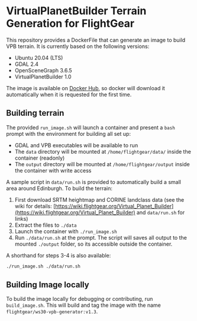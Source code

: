 # VirtualPlanetBuilder Terrain Generation for FlightGear

This repository provides a DockerFile that can generate an image to build VPB terrain. It is currently based on the following versions:

* Ubuntu 20.04 (LTS)
* GDAL 2.4
* OpenSceneGraph 3.6.5
* VirtualPlanetBuilder 1.0

The image is available on [Docker Hub](https://hub.docker.com/r/flightgear/ws30-vpb-generator/), so docker will download it automatically when it is requested for the first time.

## Building terrain
The provided `run_image.sh` will launch a container and present a `bash` prompt with the environment for building all set up:

* GDAL and VPB executables will be available to run
* The `data` directory will be mounted at `/home/flightgear/data/` inside the container (readonly)
* The `output` directory will be mounted at `/home/flightgear/output` inside the container with write access

A sample script in `data/run.sh` is provided to automatically build a small area around Edinburgh. To build the terrain:
1. First download SRTM heightmap and CORINE landclass data (see the wiki for details: [https://wiki.flightgear.org/Virtual_Planet_Builder](https://wiki.flightgear.org/Virtual_Planet_Builder) and `data/run.sh` for links)
2. Extract the files to `./data`
3. Launch the container with `./run_image.sh`
4. Run `./data/run.sh` at the prompt. The script will saves all output to the mounted `./output` folder, so its accessible outside the container.

A shorthand for steps 3-4 is also available:

```bash
./run_image.sh ./data/run.sh
```

## Building Image locally
To build the image locally for debugging or contributing, run `build_image.sh`. This will build and tag the image with the name `flightgear/ws30-vpb-generator:v1.3`.